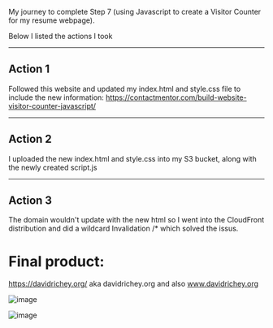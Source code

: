 My journey to complete Step 7 (using Javascript to create a Visitor Counter for my resume webpage).

Below I listed the actions I took

***
## Action 1 
Followed this website and updated my index.html and style.css file to include the new information: https://contactmentor.com/build-website-visitor-counter-javascript/
***
## Action 2
I uploaded the new index.html and style.css into my S3 bucket, along with the newly created script.js
***
## Action 3
The domain wouldn't update with the new html so I went into the CloudFront distribution and did a wildcard Invalidation /* which solved the issus.
# Final product:
https://davidrichey.org/ aka davidrichey.org and also www.davidrichey.org

![image](https://github.com/StudentLoans999/AWS/assets/77641113/75f97f48-1961-4ca8-a6cd-e399f2b11512)

![image](https://github.com/StudentLoans999/AWS/assets/77641113/026796c5-25bd-4007-af28-735820dc2ec1)
